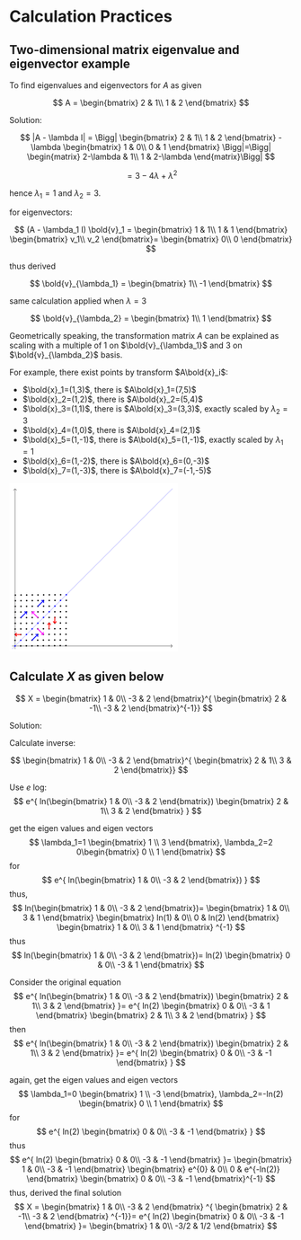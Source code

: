 # Calculation Practices

## Two-dimensional matrix eigenvalue and eigenvector example

To find eigenvalues and eigenvectors for $A$ as given

$$
A =
\begin{bmatrix}
2 & 1\\
1 & 2
\end{bmatrix}
$$

Solution:

$$
|A - \lambda I| = \Bigg|
\begin{bmatrix}
2 & 1\\
1 & 2
\end{bmatrix} -
\lambda
\begin{bmatrix}
1 & 0\\
0 & 1
\end{bmatrix} \Bigg|=\Bigg|
\begin{matrix}
2-\lambda & 1\\
1 & 2-\lambda
\end{matrix}\Bigg|
$$

$$= 3 - 4 \lambda + \lambda^2
$$

hence
$\lambda_1 = 1$ and $\lambda_2 = 3$.

for eigenvectors:

$$
(A - \lambda_1 I) \bold{v}_1 =
\begin{bmatrix}
1 & 1\\
1 & 1
\end{bmatrix}
\begin{bmatrix}
v_1\\
v_2
\end{bmatrix}=
\begin{bmatrix}
0\\
0
\end{bmatrix}
$$

thus derived

$$
\bold{v}_{\lambda_1} =
\begin{bmatrix}
1\\
-1
\end{bmatrix}
$$

same calculation applied when $\lambda = 3$

$$
\bold{v}_{\lambda_2} =
\begin{bmatrix}
1\\
1
\end{bmatrix}
$$

Geometrically speaking, the transformation matrix $A$ can be explained as scaling with a multiple of $1$ on $\bold{v}_{\lambda_1}$ and $3$ on $\bold{v}_{\lambda_2}$ basis.

For example, there exist points by transform $A\bold{x}_i$:

* $\bold{x}_1=(1,3)$, there is $A\bold{x}_1=(7,5)$
* $\bold{x}_2=(1,2)$, there is $A\bold{x}_2=(5,4)$
* $\bold{x}_3=(1,1)$, there is $A\bold{x}_3=(3,3)$, exactly scaled by $\lambda_2=3$
* $\bold{x}_4=(1,0)$, there is $A\bold{x}_4=(2,1)$
* $\bold{x}_5=(1,-1)$, there is $A\bold{x}_5=(1,-1)$, exactly scaled by $\lambda_1=1$
* $\bold{x}_6=(1,-2)$, there is $A\bold{x}_6=(0,-3)$
* $\bold{x}_7=(1,-3)$, there is $A\bold{x}_7=(-1,-5)$

![alt text](imgs/Eigenvectors_transformation.gif "Eigenvectors_transformation")

## Calculate $X$ as given below

$$
X =
\begin{bmatrix}
1 & 0\\
-3 & 2
\end{bmatrix}^{ \begin{bmatrix}
2 & -1\\
-3 & 2
\end{bmatrix}^{-1}}
$$

Solution:

Calculate inverse:

$$
\begin{bmatrix}
1 & 0\\
-3 & 2
\end{bmatrix}^{
\begin{bmatrix}
2 & 1\\
3 & 2
\end{bmatrix}}
$$

Use $e$ log:
$$
e^{
ln(\begin{bmatrix}
1 & 0\\
-3 & 2
\end{bmatrix})
\begin{bmatrix}
2 & 1\\
3 & 2
\end{bmatrix}
}
$$

get the eigen values and eigen vectors 
$$
\lambda_1=1
\begin{bmatrix}
1 \\
3 
\end{bmatrix},
\lambda_2=2
0\begin{bmatrix}
0 \\
1 
\end{bmatrix}
$$
for
$$
e^{
ln(\begin{bmatrix}
1 & 0\\
-3 & 2
\end{bmatrix})
} 
$$
thus,
$$
ln(\begin{bmatrix}
1 & 0\\
-3 & 2
\end{bmatrix})=
\begin{bmatrix}
1 & 0\\
3 & 1
\end{bmatrix}
\begin{bmatrix}
ln(1) & 0\\
0 & ln(2)
\end{bmatrix}
\begin{bmatrix}
1 & 0\\
3 & 1
\end{bmatrix}
^{-1}
$$
thus
$$
ln(\begin{bmatrix}
1 & 0\\
-3 & 2
\end{bmatrix})=
ln(2)
\begin{bmatrix}
0 & 0\\
-3 & 1
\end{bmatrix}
$$

Consider the original equation
$$
e^{
ln(\begin{bmatrix}
1 & 0\\
-3 & 2
\end{bmatrix})
\begin{bmatrix}
2 & 1\\
3 & 2
\end{bmatrix}
}=
e^{
ln(2)
\begin{bmatrix}
0 & 0\\
-3 & 1
\end{bmatrix}
\begin{bmatrix}
2 & 1\\
3 & 2
\end{bmatrix}
}
$$
then
$$
e^{
ln(\begin{bmatrix}
1 & 0\\
-3 & 2
\end{bmatrix})
\begin{bmatrix}
2 & 1\\
3 & 2
\end{bmatrix}
}=
e^{
ln(2)
\begin{bmatrix}
0 & 0\\
-3 & -1
\end{bmatrix}
}
$$

again, get the eigen values and eigen vectors 
$$
\lambda_1=0
\begin{bmatrix}
1 \\
 -3
\end{bmatrix},
\lambda_2=-ln(2)
\begin{bmatrix}
0 \\
1 
\end{bmatrix}
$$
for
$$
e^{
ln(2)
\begin{bmatrix}
0 & 0\\
-3 & -1
\end{bmatrix}
}
$$
thus
$$
e^{
ln(2)
\begin{bmatrix}
0 & 0\\
-3 & -1
\end{bmatrix}
}=
\begin{bmatrix}
1 & 0\\
-3 & -1
\end{bmatrix}
\begin{bmatrix}
e^{0} & 0\\
0 & e^{-ln(2)}
\end{bmatrix}
\begin{bmatrix}
0 & 0\\
-3 & -1
\end{bmatrix}^{-1}
$$
thus, derived the final solution
$$
X = 
\begin{bmatrix}
1 & 0\\
-3 & 2
\end{bmatrix}
^{
\begin{bmatrix}
2 & -1\\
-3 & 2
\end{bmatrix}
^{-1}}=
e^{
ln(2)
\begin{bmatrix}
0 & 0\\
-3 & -1
\end{bmatrix}
}=
\begin{bmatrix}
1 & 0\\
-3/2 & 1/2
\end{bmatrix}
$$